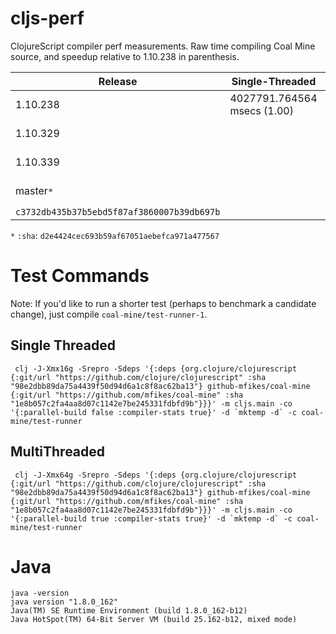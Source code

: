 # cljs-perf
ClojureScript compiler perf measurements. Raw time compiling Coal Mine source, and speedup relative to 1.10.238 in parenthesis.


|Release |Single-Threaded|Multithreaded|
|--------|---------------|-------------|
|1.10.238| 4027791.764564 msecs (1.00)| 748656.324444 msecs (1.00)|
|1.10.329|               | 759029.334984 msecs (0.98)|
|1.10.339|               | 818639.654404 msecs (0.91)|
|master`*` |               | 613959.738136 msecs (1.22)|
|`c3732db435b37b5ebd5f87af3860007b39db697b` |                | |

`*` `:sha`: `d2e4424cec693b59af67051aebefca971a477567`

# Test Commands

Note: If you'd like to run a shorter test (perhaps to benchmark a candidate change), just compile `coal-mine/test-runner-1`.

## Single Threaded

```
 clj -J-Xmx16g -Srepro -Sdeps '{:deps {org.clojure/clojurescript {:git/url "https://github.com/clojure/clojurescript" :sha "98e2dbb89da75a4439f50d94d6a1c8f8ac62ba13"} github-mfikes/coal-mine {:git/url "https://github.com/mfikes/coal-mine" :sha "1e8b057c2fa4aa8d07c1142e7be245331fdbfd9b"}}}' -m cljs.main -co '{:parallel-build false :compiler-stats true}' -d `mktemp -d` -c coal-mine/test-runner
```

## MultiThreaded

```
 clj -J-Xmx64g -Srepro -Sdeps '{:deps {org.clojure/clojurescript {:git/url "https://github.com/clojure/clojurescript" :sha "98e2dbb89da75a4439f50d94d6a1c8f8ac62ba13"} github-mfikes/coal-mine {:git/url "https://github.com/mfikes/coal-mine" :sha "1e8b057c2fa4aa8d07c1142e7be245331fdbfd9b"}}}' -m cljs.main -co '{:parallel-build true :compiler-stats true}' -d `mktemp -d` -c coal-mine/test-runner
```

# Java

```
java -version
java version "1.8.0_162"
Java(TM) SE Runtime Environment (build 1.8.0_162-b12)
Java HotSpot(TM) 64-Bit Server VM (build 25.162-b12, mixed mode)
```
